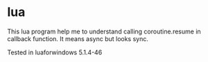 # lua 
This lua program help me to understand calling coroutine.resume in callback function. It means async but looks sync.

Tested in luaforwindows 5.1.4-46
